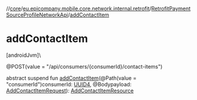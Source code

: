 //[core](../../../index.md)/[eu.epicompany.mobile.core.network.internal.retrofit](../index.md)/[RetrofitPaymentSourceProfileNetworkApi](index.md)/[addContactItem](add-contact-item.md)

# addContactItem

[androidJvm]\

@POST(value = &quot;/api/consumers/{consumerId}/contact-items&quot;)

abstract suspend fun [addContactItem](add-contact-item.md)(@Path(value = &quot;consumerId&quot;)consumerId: [UUID4](../../eu.epicompany.mobile.core.datatypes/index.md#545543244%2FClasslikes%2F-1060529556), @Bodypayload: [AddContactItemRequest](../../eu.epicompany.mobile.core.network.model.proxy/-add-contact-item-request/index.md)): [AddContactItemResource](../../eu.epicompany.mobile.core.network.model.proxy/-add-contact-item-resource/index.md)
